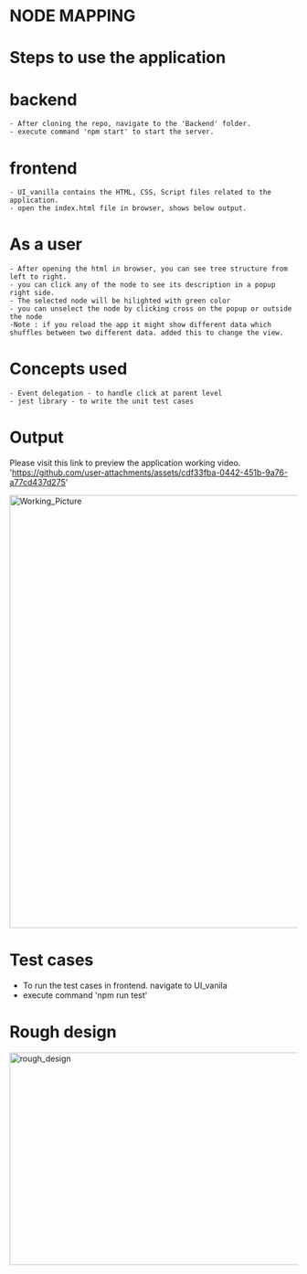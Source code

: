 # NODE MAPPING

# Steps to use the application
 # backend
    - After cloning the repo, navigate to the 'Backend' folder.
    - execute command 'npm start' to start the server.
 # frontend
    - UI_vanilla contains the HTML, CSS, Script files related to the application.
    - open the index.html file in browser, shows below output.
# As a user
    - After opening the html in browser, you can see tree structure from left to right.
    - you can click any of the node to see its description in a popup right side.
    - The selected node will be hilighted with green color
    - you can unselect the node by clicking cross on the popup or outside the node
    -Note : if you reload the app it might show different data which shuffles between two different data. added this to change the view.

# Concepts used
    - Event delegation - to handle click at parent level
    - jest library - to write the unit test cases
    

# Output

Please visit this link to preview the application working video. 'https://github.com/user-attachments/assets/cdf33fba-0442-451b-9a76-a77cd437d275'


<img width="1912" height="758" alt="Working_Picture" src="https://github.com/user-attachments/assets/f18c9227-48e3-43c0-aee3-8066f67c2434" />

# Test cases

- To run the test cases in frontend. navigate to UI_vanila
- execute command 'npm run test'
# Rough design

<img width="580" height="372" alt="rough_design" src="https://github.com/user-attachments/assets/60e201de-5684-433d-891d-353677196043" />
